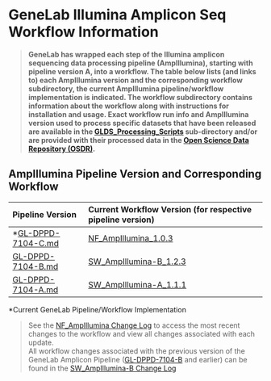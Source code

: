 # GeneLab Illumina Amplicon Seq Workflow Information

> **GeneLab has wrapped each step of the Illumina amplicon sequencing data processing pipeline (AmpIllumina), starting with pipeline version A, into a workflow. The table below lists (and links to) each AmpIllumina version and the corresponding workflow subdirectory, the current AmpIllumina pipeline/workflow implementation is indicated. The workflow subdirectory contains information about the workflow along with instructions for installation and usage. Exact workflow run info and AmpIllumina version used to process specific datasets that have been released are available in the [GLDS_Processing_Scripts](../GLDS_Processing_Scripts) sub-directory and/or are provided with their processed data in the [Open Science Data Repository (OSDR)](https://osdr.nasa.gov/bio/repo/).**  

## AmpIllumina Pipeline Version and Corresponding Workflow

|Pipeline Version|Current Workflow Version (for respective pipeline version)|
|:---------------|:---------------------------------------------------------|
|*[GL-DPPD-7104-C.md](../Pipeline_GL-DPPD-7104_Versions/GL-DPPD-7104-C.md)|[NF_AmpIllumina_1.0.3](https://github.com/nasa/GeneLab_AmpliconSeq_Workflow)|
|[GL-DPPD-7104-B.md](../Pipeline_GL-DPPD-7104_Versions/GL-DPPD-7104-B.md)|[SW_AmpIllumina-B_1.2.3](SW_AmpIllumina-B)|
|[GL-DPPD-7104-A.md](../Pipeline_GL-DPPD-7104_Versions/GL-DPPD-7104-A.md)|[SW_AmpIllumina-A_1.1.1](SW_AmpIllumina-A)|

*Current GeneLab Pipeline/Workflow Implementation

> See the [NF_AmpIllumina Change Log](https://github.com/nasa/GeneLab_AmpliconSeq_Workflow/blob/main/CHANGELOG.md) to access the most recent changes to the workflow and view all changes associated with each update.<br>
> All workflow changes associated with the previous version of the GeneLab Amplicon Pipeline ([GL-DPPD-7104-B](https://github.com/nasa/GeneLab_Data_Processing/blob/master/Amplicon/Illumina/Pipeline_GL-DPPD-7104_Versions/GL-DPPD-7104-B.md) and earlier) can be found in the [SW_AmpIllumina-B Change Log](https://github.com/nasa/GeneLab_Data_Processing/blob/master/Amplicon/Illumina/Workflow_Documentation/SW_AmpIllumina-B/CHANGELOG.md)
